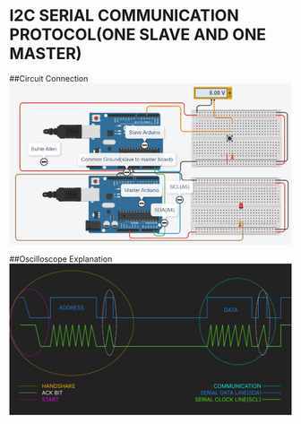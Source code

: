 # I2C SERIAL COMMUNICATION PROTOCOL(ONE SLAVE AND ONE MASTER)
##Circuit Connection
![Board Example From Lab](./I2C_Protocol.png)

##Oscilloscope Explanation
![Oscilloscope Explanation](./scilloscope.jpg)
